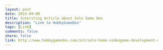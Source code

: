 ```yaml
---
layout: post
date: 2015-09-08
title: Intersting Article about Solo Game Dev
description: "Link to HobbyGameDev"
tags: [Link]
comments: false
share: false
link: http://www.hobbygamedev.com/int/solo-home-videogame-development-as-meditative-practice/
---
```

